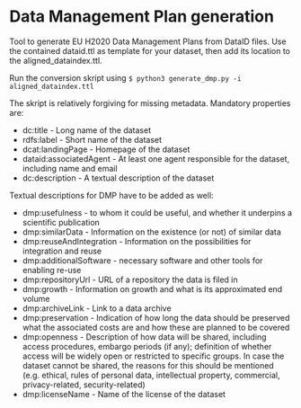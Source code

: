 Data Management Plan generation
======

Tool to generate EU H2020 Data Management Plans from DataID files. Use the contained dataid.ttl as template for your dataset, then add its location to the aligned_dataindex.ttl. 

Run the conversion skript using 
`$ python3 generate_dmp.py -i aligned_dataindex.ttl`

The skript is relatively forgiving for missing metadata. Mandatory properties are:
* dc:title - Long name of the dataset
* rdfs:label - Short name of the dataset
* dcat:landingPage - Homepage of the dataset
* dataid:associatedAgent - At least one agent responsible for the dataset, including name and email
* dc:description - A textual description of the dataset

Textual descriptions for DMP have to be added as well:
* dmp:usefulness - to whom it could be useful, and whether it underpins a scientific publication
* dmp:similarData - Information on the existence (or not) of similar data
* dmp:reuseAndIntegration - Information on the possibilities for integration and reuse
* dmp:additionalSoftware - necessary software and other tools for enabling re-use
* dmp:repositoryUrl - URL of a repository the data is filed in
* dmp:growth - Information on growth and what is its approximated end volume
* dmp:archiveLink - Link to a data archive
* dmp:preservation - Indication of how long the data should be preserved what the associated costs are and how these are planned to be covered
* dmp:openness - Description of how data will be shared, including access procedures, embargo periods (if any); definition of whether access will be widely open or restricted to specific groups. In case the dataset cannot be shared, the reasons for this should be mentioned (e.g. ethical, rules of personal data, intellectual property, commercial, privacy-related, security-related)
* dmp:licenseName - Name of the license of the dataset
